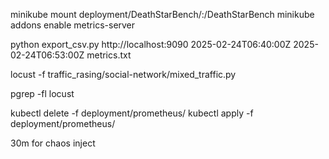 minikube mount deployment/DeathStarBench/:/DeathStarBench
minikube addons enable metrics-server

python export_csv.py http://localhost:9090 2025-02-24T06:40:00Z 2025-02-24T06:53:00Z metrics.txt

locust -f traffic_rasing/social-network/mixed_traffic.py

pgrep -fl locust

kubectl delete -f deployment/prometheus/
kubectl apply -f deployment/prometheus/

30m for chaos inject